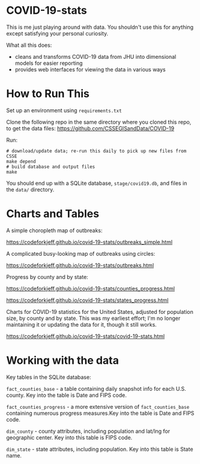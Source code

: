 
# COVID-19-stats

This is me just playing around with data. You shouldn't use this for anything
except satisfying your personal curiosity.

What all this does:
- cleans and transforms COVID-19 data from JHU into dimensional models
for easier reporting
- provides web interfaces for viewing the data in various ways

# How to Run This

Set up an environment using `requirements.txt`

Clone the following repo in the same directory where you cloned this repo, to get
the data files:
https://github.com/CSSEGISandData/COVID-19

Run:

```
# download/update data; re-run this daily to pick up new files from CSSE
make depend
# build database and output files
make
```

You should end up with a SQLite database, `stage/covid19.db`, and files in
the `data/` directory.

# Charts and Tables

A simple choropleth map of outbreaks:

<https://codeforkjeff.github.io/covid-19-stats/outbreaks_simple.html>

A complicated busy-looking map of outbreaks using circles:

<https://codeforkjeff.github.io/covid-19-stats/outbreaks.html>

Progress by county and by state:

<https://codeforkjeff.github.io/covid-19-stats/counties_progress.html>

<https://codeforkjeff.github.io/covid-19-stats/states_progress.html>

Charts for COVID-19 statistics for the United States, adjusted for population
size, by county and by state. This was my earliest effort; I'm no longer
maintaining it or updating the data for it, though it still works.

<https://codeforkjeff.github.io/covid-19-stats/covid-19-stats.html>

# Working with the data

Key tables in the SQLite database:

`fact_counties_base` - a table containing daily snapshot info for each U.S.
county. Key into the table is Date and FIPS code.

`fact_counties_progress` - a more extensive version of `fact_counties_base`
containing numerous progress measures.Key into the table is Date and FIPS
code.

`dim_county` - county attributes, including population and lat/lng for
geographic center. Key into this table is FIPS code.

`dim_state` - state attributes, including population. Key into this table
is State name.
